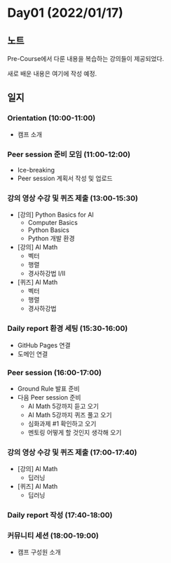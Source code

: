 # Day01 (2022/01/17)

## 노트

Pre-Course에서 다룬 내용을 복습하는 강의들이 제공되었다.

새로 배운 내용은 여기에 작성 예정.

## 일지

### Orientation (10:00-11:00)

  * 캠프 소개

### Peer session 준비 모임 (11:00-12:00)

  * Ice-breaking
  * Peer session 계획서 작성 및 업로드

### 강의 영상 수강 및 퀴즈 제출 (13:00-15:30)

  * [강의] Python Basics for AI
    * Computer Basics
    * Python Basics
    * Python 개발 환경
  * [강의] AI Math
    * 벡터
    * 행렬
    * 경사하강법 I/II
  * [퀴즈] AI Math
    * 벡터
    * 행렬
    * 경사하강법

### Daily report 환경 세팅 (15:30-16:00)

  * GitHub Pages 연결
  * 도메인 연결

### Peer session (16:00-17:00)

  * Ground Rule 발표 준비
  * 다음 Peer session 준비
    * AI Math 5강까지 듣고 오기
    * AI Math 5강까지 퀴즈 풀고 오기
    * 심화과제 #1 확인하고 오기
    * 멘토링 어떻게 할 것인지 생각해 오기

### 강의 영상 수강 및 퀴즈 제출 (17:00-17:40)

  * [강의] AI Math
    * 딥러닝
  * [퀴즈] AI Math
    * 딥러닝

### Daily report 작성 (17:40-18:00)

### 커뮤니티 세션 (18:00-19:00)

  * 캠프 구성원 소개
